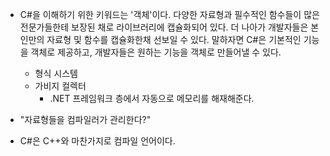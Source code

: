 - C#을 이해하기 위한 키워드는 '객체'이다. 다양한 자료형과 필수적인 함수들이 많은 전문가들한테 보장된 채로 라이브러리에 캡슐화되어 있다. 더 나아가 개발자들은 본인만의 자료형 및 함수를 캡슐화한채 선보일 수 있다. 말하자면 C#은 기본적인 기능을 객체로 제공하고, 개발자들은 원하는 기능을 객체로 만들어낼 수 있다.
	- 형식 시스템
	- 가비지 컬렉터
		- .NET 프레임워크 층에서 자동으로 메모리를 해재해준다. 


- "자료형들을 컴파일러가 관리한다?" 

- C#은 C++와 마찬가지로 컴파일 언어이다.